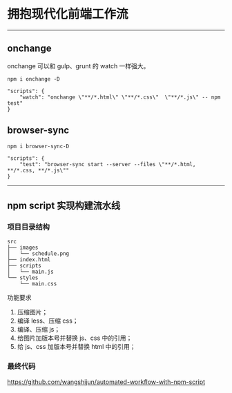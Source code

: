 # 拥抱现代化前端工作流
---

## onchange

onchange 可以和 gulp、grunt 的 watch 一样强大。

```
npm i onchange -D
```

```
"scripts": {
    "watch": "onchange \"**/*.html\" \"**/*.css\"  \"**/*.js\" -- npm test"
}

```

## browser-sync

```
npm i browser-sync-D
```

```
"scripts": {
    "test": "browser-sync start --server --files \"**/*.html, **/*.css, **/*.js\""
}
```

---

## npm script 实现构建流水线

### 项目目录结构

```
src
├── images
│   └── schedule.png
├── index.html
├── scripts
│   └── main.js
└── styles
    └── main.css
```

功能要求
1. 压缩图片；
2. 编译 less、压缩 css；
3. 编译、压缩 js；
4. 给图片加版本号并替换 js、css 中的引用；
5. 给 js、css 加版本号并替换 html 中的引用；

### 最终代码

https://github.com/wangshijun/automated-workflow-with-npm-script







